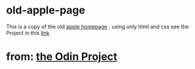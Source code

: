 # old-apple-page

This is a copy of the old [apple homepage](https://web.archive.org/web/20140301004610/http://www.apple.com/) , using only  html and css
see the Project in this [link](https://jsalvadorpp.github.io/old-apple-page/)

# from: [the Odin Project](https://www.theodinproject.com/dashboard)
